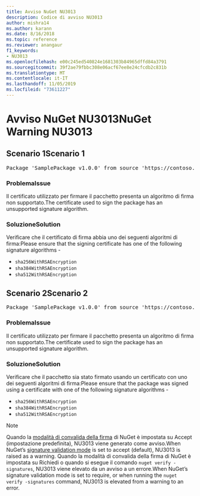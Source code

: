 ```yaml
---
title: Avviso NuGet NU3013
description: Codice di avviso NU3013
author: mishra14
ms.author: karann
ms.date: 8/16/2018
ms.topic: reference
ms.reviewer: anangaur
f1_keywords:
- NU3013
ms.openlocfilehash: e00c245ed540824e1681303b84965dffd84a3791
ms.sourcegitcommit: 39f2ae79fbbc308e06acf67ee8e24cfcdb2c831b
ms.translationtype: MT
ms.contentlocale: it-IT
ms.lasthandoff: 11/05/2019
ms.locfileid: "73611227"
---
```

# <a name="nuget-warning-nu3013"></a><span data-ttu-id="a1dce-103">Avviso NuGet NU3013</span><span class="sxs-lookup"><span data-stu-id="a1dce-103">NuGet Warning NU3013</span></span>

## <a name="scenario-1"></a><span data-ttu-id="a1dce-104">Scenario 1</span><span class="sxs-lookup"><span data-stu-id="a1dce-104">Scenario 1</span></span>

<pre>Package 'SamplePackage v1.0.0' from source 'https://contoso.com/index.json': The signing certificate has an unsupported signature algorithm.</pre>

### <a name="issue"></a><span data-ttu-id="a1dce-105">Problema</span><span class="sxs-lookup"><span data-stu-id="a1dce-105">Issue</span></span>

<span data-ttu-id="a1dce-106">Il certificato utilizzato per firmare il pacchetto presenta un algoritmo di firma non supportato.</span><span class="sxs-lookup"><span data-stu-id="a1dce-106">The certificate used to sign the package has an unsupported signature algorithm.</span></span>


### <a name="solution"></a><span data-ttu-id="a1dce-107">Soluzione</span><span class="sxs-lookup"><span data-stu-id="a1dce-107">Solution</span></span>

<span data-ttu-id="a1dce-108">Verificare che il certificato di firma abbia uno dei seguenti algoritmi di firma:</span><span class="sxs-lookup"><span data-stu-id="a1dce-108">Please ensure that the signing certificate has one of the following signature algorithms -</span></span> 
* `sha256WithRSAEncryption`
* `sha384WithRSAEncryption`
* `sha512WithRSAEncryption`



## <a name="scenario-2"></a><span data-ttu-id="a1dce-109">Scenario 2</span><span class="sxs-lookup"><span data-stu-id="a1dce-109">Scenario 2</span></span>

<pre>Package 'SamplePackage v1.0.0' from source 'https://contoso.com/index.json': The primary signature's certificate has an unsupported signature algorithm.</pre>

### <a name="issue"></a><span data-ttu-id="a1dce-110">Problema</span><span class="sxs-lookup"><span data-stu-id="a1dce-110">Issue</span></span>

<span data-ttu-id="a1dce-111">Il certificato utilizzato per firmare il pacchetto presenta un algoritmo di firma non supportato.</span><span class="sxs-lookup"><span data-stu-id="a1dce-111">The certificate used to sign the package has an unsupported signature algorithm.</span></span>


### <a name="solution"></a><span data-ttu-id="a1dce-112">Soluzione</span><span class="sxs-lookup"><span data-stu-id="a1dce-112">Solution</span></span>

<span data-ttu-id="a1dce-113">Verificare che il pacchetto sia stato firmato usando un certificato con uno dei seguenti algoritmi di firma:</span><span class="sxs-lookup"><span data-stu-id="a1dce-113">Please ensure that the package was signed using a certificate with one of the following signature algorithms -</span></span> 
* `sha256WithRSAEncryption`
* `sha384WithRSAEncryption`
* `sha512WithRSAEncryption`


> [!Note]
> <span data-ttu-id="a1dce-114">Quando la [modalità di convalida della firma](https://docs.microsoft.com/nuget/consume-packages/installing-signed-packages#configure-package-signature-requirements) di NuGet è impostata su Accept (impostazione predefinita), NU3013 viene generato come avviso.</span><span class="sxs-lookup"><span data-stu-id="a1dce-114">When NuGet’s [signature validation mode](https://docs.microsoft.com/nuget/consume-packages/installing-signed-packages#configure-package-signature-requirements) is set to accept (default), NU3013 is raised as a warning.</span></span> <span data-ttu-id="a1dce-115">Quando la modalità di convalida della firma di NuGet è impostata su Richiedi o quando si esegue il comando `nuget verify -signatures`, NU3013 viene elevato da un avviso a un errore.</span><span class="sxs-lookup"><span data-stu-id="a1dce-115">When NuGet’s signature validation mode is set to require, or when running the `nuget verify -signatures` command, NU3013 is elevated from a warning to an error.</span></span> 

